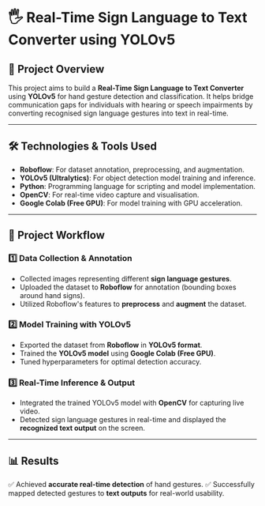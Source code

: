 # 🖐️ Real-Time Sign Language to Text Converter using YOLOv5

## 🚀 Project Overview

This project aims to build a **Real-Time Sign Language to Text Converter** using **YOLOv5** for hand gesture detection and classification.
It helps bridge communication gaps for individuals with hearing or speech impairments by converting recognised sign language gestures into text in real-time.

---

## 🛠️ Technologies & Tools Used

* **Roboflow**: For dataset annotation, preprocessing, and augmentation.
* **YOLOv5 (Ultralytics)**: For object detection model training and inference.
* **Python**: Programming language for scripting and model implementation.
* **OpenCV**: For real-time video capture and visualisation.
* **Google Colab (Free GPU)**: For model training with GPU acceleration.

---

## 📂 Project Workflow

### 1️⃣ Data Collection & Annotation

* Collected images representing different **sign language gestures**.
* Uploaded the dataset to **Roboflow** for annotation (bounding boxes around hand signs).
* Utilized Roboflow's features to **preprocess** and **augment** the dataset.

### 2️⃣ Model Training with YOLOv5

* Exported the dataset from **Roboflow** in **YOLOv5 format**.
* Trained the **YOLOv5 model** using **Google Colab (Free GPU)**.
* Tuned hyperparameters for optimal detection accuracy.

### 3️⃣ Real-Time Inference & Output

* Integrated the trained YOLOv5 model with **OpenCV** for capturing live video.
* Detected sign language gestures in real-time and displayed the **recognized text output** on the screen.

---

## 📊 Results

✅ Achieved **accurate real-time detection** of hand gestures.
✅ Successfully mapped detected gestures to **text outputs** for real-world usability.


